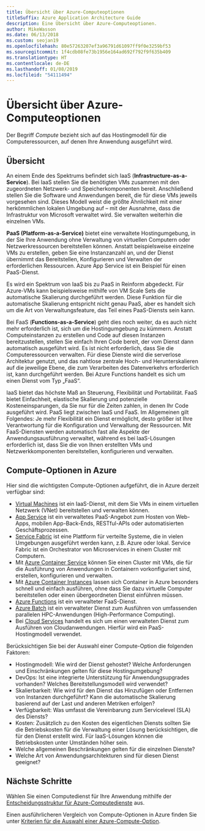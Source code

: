 ```yaml
---
title: Übersicht über Azure-Computeoptionen
titleSuffix: Azure Application Architecture Guide
description: Eine Übersicht über Azure-Computeoptionen.
author: MikeWasson
ms.date: 06/13/2018
ms.custom: seojan19
ms.openlocfilehash: 80e57263207ef3a96791d61097ff9f0e3259bf53
ms.sourcegitcommit: 1f4cdb08fe73b1956e164ad692f792f9f635b409
ms.translationtype: HT
ms.contentlocale: de-DE
ms.lasthandoff: 01/08/2019
ms.locfileid: "54111494"
---
```

# <a name="overview-of-azure-compute-options"></a>Übersicht über Azure-Computeoptionen

Der Begriff *Compute* bezieht sich auf das Hostingmodell für die Computeressourcen, auf denen Ihre Anwendung ausgeführt wird.

## <a name="overview"></a>Übersicht

An einem Ende des Spektrums befindet sich IaaS (**Infrastructure-as-a-Service**). Bei IaaS stellen Sie die benötigten VMs zusammen mit den zugeordneten Netzwerk- und Speicherkomponenten bereit. Anschließend stellen Sie die Software und Anwendungen bereit, die für diese VMs jeweils vorgesehen sind. Dieses Modell weist die größte Ähnlichkeit mit einer herkömmlichen lokalen Umgebung auf – mit der Ausnahme, dass die Infrastruktur von Microsoft verwaltet wird. Sie verwalten weiterhin die einzelnen VMs.

**PaaS (Platform-as-a-Service)** bietet eine verwaltete Hostingumgebung, in der Sie Ihre Anwendung ohne Verwaltung von virtuellen Computern oder Netzwerkressourcen bereitstellen können. Anstatt beispielsweise einzelne VMs zu erstellen, geben Sie eine Instanzanzahl an, und der Dienst übernimmt das Bereitstellen, Konfigurieren und Verwalten der erforderlichen Ressourcen. Azure App Service ist ein Beispiel für einen PaaS-Dienst.

Es wird ein Spektrum von IaaS bis zu PaaS in Reinform abgedeckt. Für Azure-VMs kann beispielsweise mithilfe von VM Scale Sets die automatische Skalierung durchgeführt werden. Diese Funktion für die automatische Skalierung entspricht nicht genau PaaS, aber es handelt sich um die Art von Verwaltungsfeature, das Teil eines PaaS-Diensts sein kann.

Bei FaaS (**Functions-as-a-Service**) geht dies noch weiter, da es auch nicht mehr erforderlich ist, sich um die Hostingumgebung zu kümmern. Anstatt Computeinstanzen zu erstellen und Code auf diesen Instanzen bereitzustellen, stellen Sie einfach Ihren Code bereit, der vom Dienst dann automatisch ausgeführt wird. Es ist nicht erforderlich, dass Sie die Computeressourcen verwalten. Für diese Dienste wird die serverlose Architektur genutzt, und das nahtlose zentrale Hoch- und Herunterskalieren auf die jeweilige Ebene, die zum Verarbeiten des Datenverkehrs erforderlich ist, kann durchgeführt werden. Bei Azure Functions handelt es sich um einen Dienst vom Typ „FaaS“.

IaaS bietet das höchste Maß an Steuerung, Flexibilität und Portabilität. FaaS bietet Einfachheit, elastische Skalierung und potenzielle Kosteneinsparungen, da Sie nur für die Zeiten zahlen, in denen Ihr Code ausgeführt wird. PaaS liegt zwischen IaaS und FaaS. Im Allgemeinen gilt Folgendes: Je mehr Flexibilität ein Dienst ermöglicht, desto größer ist Ihre Verantwortung für die Konfiguration und Verwaltung der Ressourcen. Mit FaaS-Diensten werden automatisch fast alle Aspekte der Anwendungsausführung verwaltet, während es bei IaaS-Lösungen erforderlich ist, dass Sie die von Ihnen erstellten VMs und Netzwerkkomponenten bereitstellen, konfigurieren und verwalten.

## <a name="azure-compute-options"></a>Compute-Optionen in Azure

Hier sind die wichtigsten Compute-Optionen aufgeführt, die in Azure derzeit verfügbar sind:

- [Virtual Machines](/azure/virtual-machines/) ist ein IaaS-Dienst, mit dem Sie VMs in einem virtuellen Netzwerk (VNet) bereitstellen und verwalten können.
- [App Service](/azure/app-service/app-service-value-prop-what-is) ist ein verwaltetes PaaS-Angebot zum Hosten von Web-Apps, mobilen App-Back-Ends, RESTful-APIs oder automatisierten Geschäftsprozessen.
- [Service Fabric](/azure/service-fabric/service-fabric-overview) ist eine Plattform für verteilte Systeme, die in vielen Umgebungen ausgeführt werden kann, z.B. Azure oder lokal. Service Fabric ist ein Orchestrator von Microservices in einem Cluster mit Computern.
- Mit [Azure Container Service](/azure/container-service/container-service-intro) können Sie einen Cluster mit VMs, die für die Ausführung von Anwendungen in Containern vorkonfiguriert sind, erstellen, konfigurieren und verwalten.
- Mit [Azure Container Instances](/azure/container-instances/container-instances-overview) lassen sich Container in Azure besonders schnell und einfach ausführen, ohne dass Sie dazu virtuelle Computer bereitstellen oder einen übergeordneten Dienst einführen müssen.
- [Azure Functions](/azure/azure-functions/functions-overview) ist ein verwalteter FaaS-Dienst.
- [Azure Batch](/azure/batch/batch-technical-overview) ist ein verwalteter Dienst zum Ausführen von umfassenden parallelen HPC-Anwendungen (High-Performance Computing).
- Bei [Cloud Services](/azure/cloud-services/cloud-services-choose-me) handelt es sich um einen verwalteten Dienst zum Ausführen von Cloudanwendungen. Hierfür wird ein PaaS-Hostingmodell verwendet.

Berücksichtigen Sie bei der Auswahl einer Compute-Option die folgenden Faktoren:

- Hostingmodell: Wie wird der Dienst gehostet? Welche Anforderungen und Einschränkungen gelten für diese Hostingumgebung?
- DevOps: Ist eine integrierte Unterstützung für Anwendungsupgrades vorhanden? Welches Bereitstellungsmodell wird verwendet?
- Skalierbarkeit: Wie wird für den Dienst das Hinzufügen oder Entfernen von Instanzen durchgeführt? Kann die automatische Skalierung basierend auf der Last und anderen Metriken erfolgen?
- Verfügbarkeit: Was umfasst die Vereinbarung zum Servicelevel (SLA) des Diensts?
- Kosten: Zusätzlich zu den Kosten des eigentlichen Diensts sollten Sie die Betriebskosten für die Verwaltung einer Lösung berücksichtigen, die für den Dienst erstellt wird. Für IaaS-Lösungen können die Betriebskosten unter Umständen höher sein.
- Welche allgemeinen Beschränkungen gelten für die einzelnen Dienste?
- Welche Art von Anwendungsarchitekturen sind für diesen Dienst geeignet?

## <a name="next-steps"></a>Nächste Schritte

Wählen Sie einen Computedienst für Ihre Anwendung mithilfe der [Entscheidungsstruktur für Azure-Computedienste](./compute-decision-tree.md) aus.

Einen ausführlicheren Vergleich von Compute-Optionen in Azure finden Sie unter [Kriterien für die Auswahl einer Azure-Compute-Option](./compute-comparison.md).
